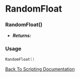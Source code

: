 # RandomFloat

### RandomFloat()
- ***Returns:*** 

### Usage

```Lua
RandomFloat()
```


[Back To Scripting Documentation](../README.md)
